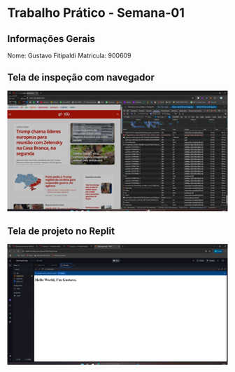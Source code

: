 # Trabalho Prático - Semana-01

## Informações Gerais

Nome: Gustavo Fitipaldi
Matricula: 900609

## Tela de inspeção com navegador

![Inspeção de rede](images/g1_requests.jpeg)

## Tela de projeto no Replit

![Hello World Replit](images/replit_hello.png)
